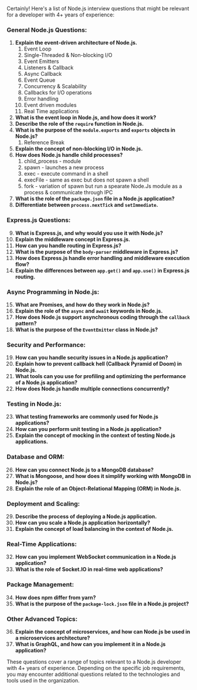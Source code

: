 Certainly! Here's a list of Node.js interview questions that might be relevant for a developer with 4+ years of experience:

### General Node.js Questions:

1. **Explain the event-driven architecture of Node.js.**
   1. Event Loop
   2. Single-Threaded & Non-blocking I/O
   3. Event Emitters
   4. Listeners & Callback
   5. Async Callback
   6. Event Queue
   7. Concurrency & Scalability
   8. Callbacks for I/O operations
   9. Error handling
   10. Event driven modules
   11. Real Time applications
2. **What is the event loop in Node.js, and how does it work?**
3. **Describe the role of the `require` function in Node.js.**
4. **What is the purpose of the `module.exports` and `exports` objects in Node.js?**
   1. Reference Break
5. **Explain the concept of non-blocking I/O in Node.js.**
6. **How does Node.js handle child processes?**
   1. child_process - module
   2. spawn - launches a new process
   3. exec - execute command in a shell
   4. execFile - same as exec but does not spawn a shell
   5. fork - variation of spawn but run a spearate Node.Js module as a process & communicate through IPC
7. **What is the role of the `package.json` file in a Node.js application?**
8. **Differentiate between `process.nextTick` and `setImmediate`.**

### Express.js Questions:

9. **What is Express.js, and why would you use it with Node.js?**
10. **Explain the middleware concept in Express.js.**
11. **How can you handle routing in Express.js?**
12. **What is the purpose of the `body-parser` middleware in Express.js?**
13. **How does Express.js handle error handling and middleware execution flow?**
14. **Explain the differences between `app.get()` and `app.use()` in Express.js routing.**

### Async Programming in Node.js:

15. **What are Promises, and how do they work in Node.js?**
16. **Explain the role of the `async` and `await` keywords in Node.js.**
17. **How does Node.js support asynchronous coding through the `callback` pattern?**
18. **What is the purpose of the `EventEmitter` class in Node.js?**

### Security and Performance:

19. **How can you handle security issues in a Node.js application?**
20. **Explain how to prevent callback hell (Callback Pyramid of Doom) in Node.js.**
21. **What tools can you use for profiling and optimizing the performance of a Node.js application?**
22. **How does Node.js handle multiple connections concurrently?**

### Testing in Node.js:

23. **What testing frameworks are commonly used for Node.js applications?**
24. **How can you perform unit testing in a Node.js application?**
25. **Explain the concept of mocking in the context of testing Node.js applications.**

### Database and ORM:

26. **How can you connect Node.js to a MongoDB database?**
27. **What is Mongoose, and how does it simplify working with MongoDB in Node.js?**
28. **Explain the role of an Object-Relational Mapping (ORM) in Node.js.**

### Deployment and Scaling:

29. **Describe the process of deploying a Node.js application.**
30. **How can you scale a Node.js application horizontally?**
31. **Explain the concept of load balancing in the context of Node.js.**

### Real-Time Applications:

32. **How can you implement WebSocket communication in a Node.js application?**
33. **What is the role of Socket.IO in real-time web applications?**

### Package Management:

34. **How does npm differ from yarn?**
35. **What is the purpose of the `package-lock.json` file in a Node.js project?**

### Other Advanced Topics:

36. **Explain the concept of microservices, and how can Node.js be used in a microservices architecture?**
37. **What is GraphQL, and how can you implement it in a Node.js application?**

These questions cover a range of topics relevant to a Node.js developer with 4+ years of experience. Depending on the specific job requirements, you may encounter additional questions related to the technologies and tools used in the organization.